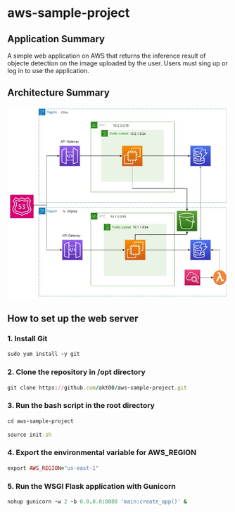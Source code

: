 # aws-sample-project

## Application Summary
A simple web application on AWS that returns the inference result of objecte detection on the image uploaded by the user. Users must sing up or log in to use the application.

## Architecture Summary
![Architecture](/docs/architecture_diagram.jpg)

## How to set up the web server

### 1. Install Git
```rb
sudo yum install -y git
```

### 2. Clone the repository in /opt directory
```rb
git clone https://github.com/akt00/aws-sample-project.git
```

### 3. Run the bash script in the root directory
```rb
cd aws-sample-project
```
```rb
source init.sh
```

### 4. Export the environmental variable for AWS_REGION
```rb
export AWS_REGION="us-east-1"
```

### 5. Run the WSGI Flask application with Gunicorn
```rb
nohup gunicorn -w 2 -b 0.0.0.0:8080 'main:create_app()' &
```
